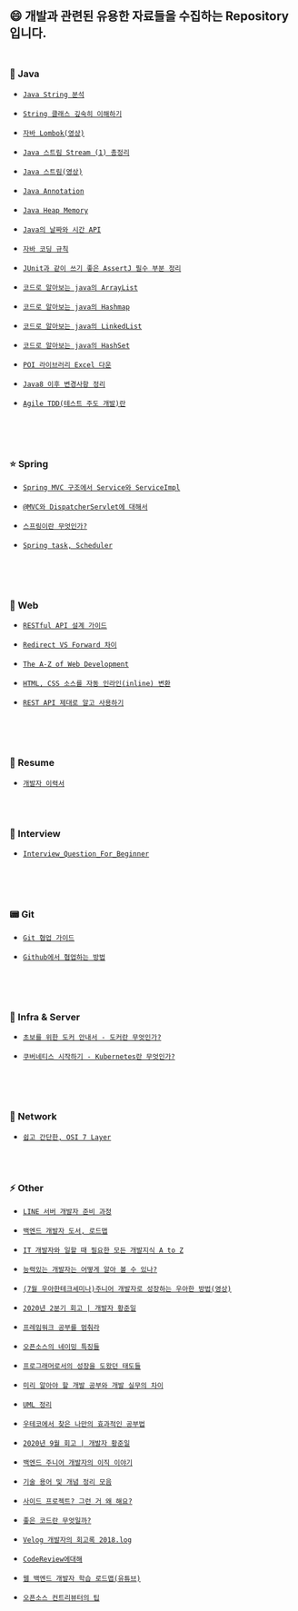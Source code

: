 ## :smile: 개발과 관련된 유용한 자료들을 수집하는 Repository 입니다.<br><br>


### :blue_book: Java
- [`Java String 분석`] <br><br>
- [`String 클래스 깊숙히 이해하기`] <br><br>
- [`자바 Lombok(영상)`] <br><br>
- [`Java 스트림 Stream (1) 총정리`] <br><br>
- [`Java 스트림(영상)`] <br><br>
- [`Java Annotation`] <br><br>
- [`Java Heap Memory`] <br><br>
- [`Java의 날짜와 시간 API`] <br><br>
- [`자바 코딩 규칙`] <br><br>
- [`JUnit과 같이 쓰기 좋은 AssertJ 필수 부분 정리`] <br><br>
- [`코드로 알아보는 java의 ArrayList`] <br><br>
- [`코드로 알아보는 java의 Hashmap`] <br><br>
- [`코드로 알아보는 java의 LinkedList`] <br><br>
- [`코드로 알아보는 java의 HashSet`] <br><br>
- [`POI 라이브러리 Excel 다운`] <br><br>
- [`Java8 이후 변경사항 정리`] <br><br>
- [`Agile TDD(테스트 주도 개발)란`] <br><br>


<br><br>

### :star: Spring  
- [`Spring MVC 구조에서 Service와 ServiceImpl`] <br><br>
- [`@MVC와 DispatcherServlet에 대해서`] <br><br>
- [`스프링이란 무엇인가?`] <br><br>
- [`Spring task, Scheduler`] <br><br>

<br><br>


### :page_facing_up: Web
- [`RESTful API 설계 가이드`] <br><br>
- [`Redirect VS Forward 차이`] <br><br>
- [`The A-Z of Web Development`] <br><br>
- [`HTML, CSS 소스를 자동 인라인(inline) 변환`] <br><br>
- [`REST API 제대로 알고 사용하기`] <br><br>



<br><br>


### :pencil: Resume
 - [`개발자 이력서`]


<br><br>


### :two_men_holding_hands: Interview
 - [`Interview_Question_For_Beginner`]<br><br>


<br><br>

### :pager: Git  
 - [`Git 협업 가이드`]<br><br>
 - [`Github에서 협업하는 방법`]<br><br>
 
 
<br><br>


### :whale: Infra & Server
 - [`초보를 위한 도커 안내서 - 도커란 무엇인가?`]<br><br>
 - [`쿠버네티스 시작하기 - Kubernetes란 무엇인가?`]<br><br>



<br><br>


### :whale: Network
 - [`쉽고 간단한, OSI 7 Layer`]



<br><br>



### :zap: Other  
 - [`LINE 서버 개발자 준비 과정`]<br><br>
 - [`백엔드 개발자 도서, 로드맵`]<br><br>
 - [`IT 개발자와 일할 때 필요한 모든 개발지식 A to Z`]<br><br>
 - [`능력있는 개발자는 어떻게 알아 볼 수 있나?`]<br><br>
 - [`(7월 우아한테크세미나)주니어 개발자로 성장하는 우아한 방법(영상)`]<br><br>
 - [`2020년 2분기 회고 | 개발자 황준일`]<br><br>
 - [`프레임워크 공부를 멈춰라`]<br><br>
 - [`오픈소스의 네이밍 특징들`]<br><br>
 - [`프로그래머로서의 성장을 도왔던 태도들`]<br><br>
 - [`미리 알아야 할 개발 공부와 개발 실무의 차이`]<br><br>
 - [`UML 정리`]<br><br>
 - [`우테코에서 찾은 나만의 효과적인 공부법`]<br><br>
 - [`2020년 9월 회고 | 개발자 황준일`]<br><br>
 - [`백엔드 주니어 개발자의 이직 이야기`]<br><br>
 - [`기술 용어 및 개념 정리 모음`]<br><br>
 - [`사이드 프로젝트? 그런 거 왜 해요?`]<br><br>
 - [`좋은 코드란 무엇일까?`]<br><br>
 - [`Velog 개발자의 회고록 2018.log`]<br><br>
 - [`CodeReview에대해`]<br><br>
 - [`웹 백엔드 개발자 학습 로드맵(유튜브)`]<br><br>
 - [`오픈소스 컨트리뷰터의 팁`]<br><br>
 
 
 
<br><br>



[`Java String 분석`]: https://hyungjoon6876.github.io/jlog/2018/08/09/java-string.html

[`String 클래스 깊숙히 이해하기`]: https://creatordev.tistory.com/81

[`Spring MVC 구조에서 Service와 ServiceImpl`]: https://multifrontgarden.tistory.com/97

[`개발자 이력서`]: https://brunch.co.kr/@hee072794/132

[`LINE 서버 개발자 준비 과정`]: https://engineering.linecorp.com/ko/blog/things-i-prepared-to-be-a-line-server-developer/

[`백엔드 개발자 도서, 로드맵`]: https://okky.kr/article/718107

[`Interview_Question_For_Beginner`]: https://github.com/JaeYeopHan/Interview_Question_for_Beginner

[`IT 개발자와 일할 때 필요한 모든 개발지식 A to Z`]: https://www.grabbing.me/IT-A-to-Z-By-1e1fbc981b7c4c03ac44943085ac8304

[`자바 Lombok(영상)`]: https://www.youtube.com/watch?feature=youtu.be&v=JouPeMHj3Po&app=desktop

[`능력있는 개발자는 어떻게 알아 볼 수 있나?`]: https://docs.google.com/document/d/1_phA5XUszSmN7Ta-QHs4DxRz9_iu8YlhxpVjSGEbWcg/edit?fbclid=IwAR11LJ0Ano3YIq60Ek1tOn9NKSNipEqAMbwX5__mJ3r79h7qIysnaZuat8M

[`RESTful API 설계 가이드`]: https://sanghaklee.tistory.com/57

[`(7월 우아한테크세미나)주니어 개발자로 성장하는 우아한 방법(영상)`]: https://www.youtube.com/watch?v=Qtg5xe6B_vA&feature=youtu.be

[`Redirect VS Forward 차이`]: https://doublesprogramming.tistory.com/63

[`The A-Z of Web Development`]: https://dev.to/desoga/the-a-z-of-web-development-5ge6

[`2020년 2분기 회고 | 개발자 황준일`]: https://junilhwang.github.io/TIL/Review/2020-year/02-Second-Quarter/

[`프레임워크 공부를 멈춰라`]: https://medium.com/@jongyoungpark/%ED%94%84%EB%A0%88%EC%9E%84%EC%9B%8C%ED%81%AC-%EA%B3%B5%EB%B6%80%EB%A5%BC-%EB%A9%88%EC%B6%B0%EB%9D%BC-1afa37644474

[`오픈소스의 네이밍 특징들`]: https://brunch.co.kr/@goodvc78/12

[`프로그래머로서의 성장을 도왔던 태도들`]: https://ahnheejong.name/articles/becoming-better-programmer/

[`@MVC와 DispatcherServlet에 대해서`]: http://egloos.zum.com/springmvc/v/504151#type=comment&page=3

[`Java 스트림 Stream (1) 총정리`]: https://futurecreator.github.io/2018/08/26/java-8-streams/

[`Java 스트림(영상)`]: https://www.youtube.com/watch?v=mu9XfJofm8U&list=PLRIMoAKN8c6O8_VHOyBOhzBCeN7ShyJ27

[`스프링이란 무엇인가?`]: https://12bme.tistory.com/157

[`Java Annotation`]: http://www.nextree.co.kr/p5864/

[`Spring task, Scheduler`]: https://blog.outsider.ne.kr/1066

[`미리 알아야 할 개발 공부와 개발 실무의 차이`]: https://brunch.co.kr/@chickenmoim/13

[`UML 정리`]: http://www.nextree.co.kr/p6753/

[`Git 협업 가이드`]: https://velog.io/@jinuku/Git-%ED%98%91%EC%97%85-%EA%B0%80%EC%9D%B4%EB%93%9C

[`Java Heap Memory`]: https://m.blog.naver.com/PostView.nhn?blogId=pcmola&logNo=222074787428&proxyReferer=http:%2F%2Fm.facebook.com%2F

[`Github에서 협업하는 방법`]: https://velog.io/@cos/Github%EC%97%90%EC%84%9C-%ED%98%91%EC%97%85%ED%95%98%EB%8A%94-%EB%B0%A9%EB%B2%95

[`Java의 날짜와 시간 API`]: https://d2.naver.com/helloworld/645609

[`자바 코딩 규칙`]: https://myeonguni.tistory.com/1596

[`JUnit과 같이 쓰기 좋은 AssertJ 필수 부분 정리`]: https://pjh3749.tistory.com/241

[`코드로 알아보는 java의 ArrayList`]: https://sabarada.tistory.com/63

[`코드로 알아보는 java의 Hashmap`]: https://sabarada.tistory.com/57

[`우테코에서 찾은 나만의 효과적인 공부법`]: https://woowabros.github.io/techcourse/2020/06/24/techcourse-level2-retrospection.html

[`코드로 알아보는 java의 LinkedList`]: https://sabarada.tistory.com/64

[`코드로 알아보는 java의 HashSet`]: https://sabarada.tistory.com/65

[`HTML, CSS 소스를 자동 인라인(inline) 변환`]: https://www.myintervals.com/emogrifier.php

[`POI 라이브러리 Excel 다운`]: https://woowabros.github.io/experience/2020/10/08/excel-download.html

[`2020년 9월 회고 | 개발자 황준일`]: https://junilhwang.github.io/TIL/Review/2020-year/09-September/#%E1%84%80%E1%85%A9%E1%86%BC%E1%84%8C%E1%85%A5%E1%86%A8

[`백엔드 주니어 개발자의 이직 이야기`]: https://umanking.github.io/junior-career-log

[`기술 용어 및 개념 정리 모음`]: https://daddyprogrammer.org/post/2058/tech-terms-concept/

[`Java8 이후 변경사항 정리`]: https://okky.kr/article/802815

[`사이드 프로젝트? 그런 거 왜 해요?`]: https://brunch.co.kr/@designerlab/4

[`초보를 위한 도커 안내서 - 도커란 무엇인가?`]: https://subicura.com/2017/01/19/docker-guide-for-beginners-1.html

[`쿠버네티스 시작하기 - Kubernetes란 무엇인가?`]: https://subicura.com/2019/05/19/kubernetes-basic-1.html

[`좋은 코드란 무엇일까?`]: https://jbee.io/etc/what-is-good-code/?utm_source=gaerae.com&utm_campaign=%EA%B0%9C%EB%B0%9C%EC%9E%90%EC%8A%A4%EB%9F%BD%EB%8B%A4&utm_medium=social

[`Velog 개발자의 회고록 2018.log`]: https://velog.io/@velopert/2018.log

[`CodeReview에대해`]: https://youtu.be/FJNV_qoRRks

[`Agile TDD(테스트 주도 개발)란`]: https://gmlwjd9405.github.io/2018/06/03/agile-tdd.html

[`쉽고 간단한, OSI 7 Layer`]: https://okky.kr/article/830488

[`REST API 제대로 알고 사용하기`]: https://meetup.toast.com/posts/92

[`웹 백엔드 개발자 학습 로드맵(유튜브)`]: https://www.youtube.com/watch?v=ugP3iNPtf0w&t=982s&ab_channel=%EB%B0%95%EC%9E%AC%EC%84%B1

[`오픈소스 컨트리뷰터의 팁`]: https://dc7303.github.io/essay/2020/12/13/opensource-contribution/
